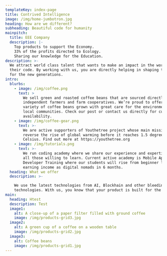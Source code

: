 ```yaml
---
templateKey: index-page
title: Contrived Intelligence
image: /img/home-jumbotron.jpg
heading: How are we different?
subheading: Beautiful code for humanity
mainpitch:
  title: EEE Company
  description: |-
    Top products to support the Economy. 
    33% of the profits directed to Ecology.
    Sharing our knowledge for the Education.
description: >-
  We attract world class talent that wants to make an impact in the world with
  their code. By working with us, you are directly helping in shaping the world
  for the new generations.
intro:
  blurbs:
    - image: /img/coffee.png
      text: >
        We sell green and roasted coffee beans that are sourced directly from
        independent farmers and farm cooperatives. We’re proud to offer a
        variety of coffee beans grown with great care for the environment and
        local communities. Check our post or contact us directly for current
        availability.
    - image: /img/coffee-gear.png
      text: >-
        We are active supporters of Youthetree project whose main mission is to
        reverse the rise of global warming before it reaches 1.5 degrees
        Celsius. Find out more at https://youthetree.org
    - image: /img/tutorials.png
      text: >-
        We run coding academy where we share our experience and expertise for
        all those willing to learn. Current active academy is Mobile App
        Developer Training where our students will rise from beginner level to
        earning income as digital nomads in 6 months. 
  heading: What we offer
  description: >-

    We use the latest technologies from AI, Blockhain and other bleeding edge
    technologies. With us, you know that your product is built for the new age. 
main:
  heading: Htest
  description: Test
  image1:
    alt: A close-up of a paper filter filled with ground coffee
    image: /img/products-grid3.jpg
  image2:
    alt: A green cup of a coffee on a wooden table
    image: /img/products-grid2.jpg
  image3:
    alt: Coffee beans
    image: /img/products-grid1.jpg
---
```


